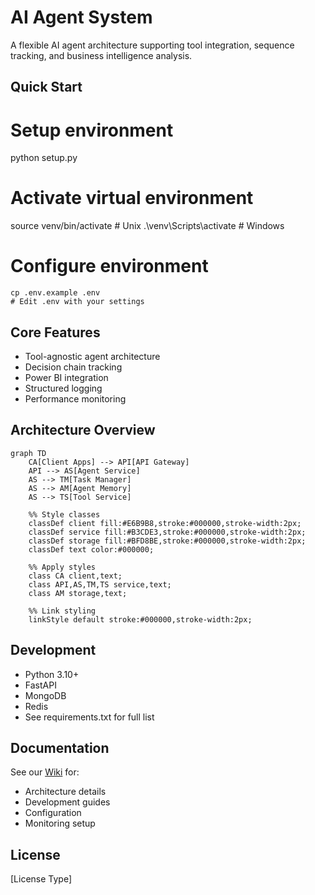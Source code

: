 # AI Agent System

A flexible AI agent architecture supporting tool integration, sequence tracking, and business intelligence analysis. 

## Quick Start
# Setup environment
python setup.py

# Activate virtual environment
source venv/bin/activate  # Unix
.\venv\Scripts\activate   # Windows

# Configure environment
```
cp .env.example .env
# Edit .env with your settings
```

## Core Features

- Tool-agnostic agent architecture
- Decision chain tracking
- Power BI integration
- Structured logging
- Performance monitoring

## Architecture Overview  

```mermaid
graph TD
    CA[Client Apps] --> API[API Gateway]
    API --> AS[Agent Service]
    AS --> TM[Task Manager]
    AS --> AM[Agent Memory]
    AS --> TS[Tool Service]

    %% Style classes 
    classDef client fill:#E6B9B8,stroke:#000000,stroke-width:2px;
    classDef service fill:#B3CDE3,stroke:#000000,stroke-width:2px;
    classDef storage fill:#BFD8BE,stroke:#000000,stroke-width:2px;
    classDef text color:#000000;
    
    %% Apply styles
    class CA client,text;
    class API,AS,TM,TS service,text;
    class AM storage,text;

    %% Link styling
    linkStyle default stroke:#000000,stroke-width:2px;
```

## Development

- Python 3.10+
- FastAPI
- MongoDB
- Redis
- See requirements.txt for full list

## Documentation

See our [Wiki](wiki-link) for:
- Architecture details
- Development guides
- Configuration
- Monitoring setup

## License

[License Type]
